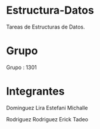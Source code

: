 # Estructura-Datos
Tareas de Estructuras de Datos.

# Grupo
Grupo : 1301

# Integrantes
Dominguez Lira Estefani Michalle

Rodriguez Rodriguez Erick Tadeo
